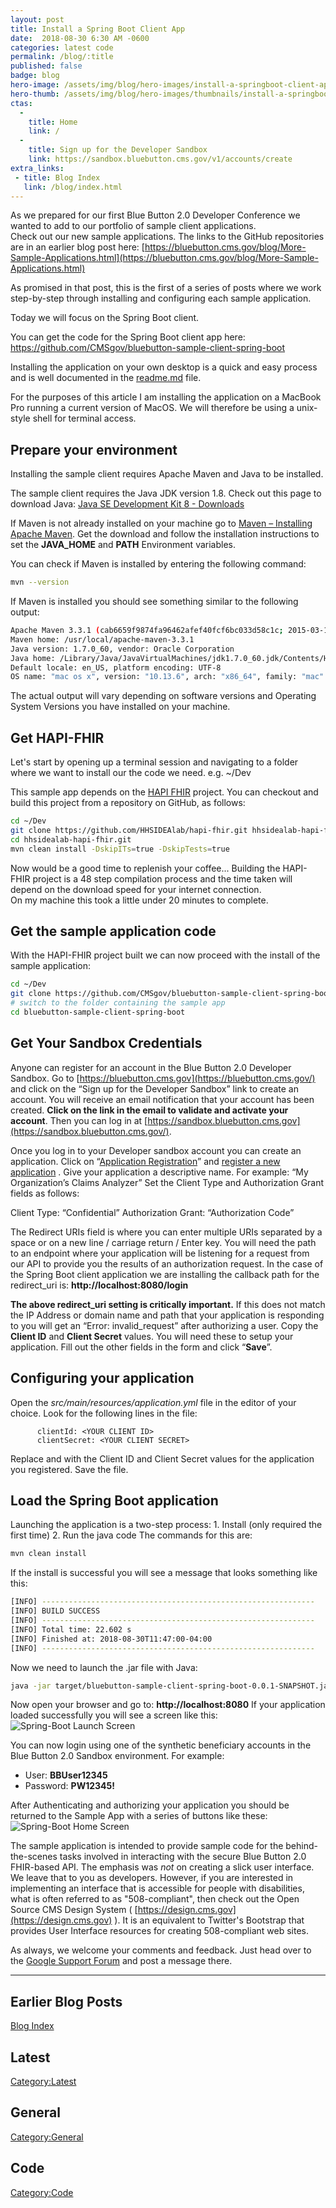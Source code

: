 ```yaml
---
layout: post
title: Install a Spring Boot Client App
date:  2018-08-30 6:30 AM -0600
categories: latest code
permalink: /blog/:title
published: false
badge: blog
hero-image: /assets/img/blog/hero-images/install-a-springboot-client-app.jpg
hero-thumb: /assets/img/blog/hero-images/thumbnails/install-a-springboot-client-app.jpg
ctas:
  -
    title: Home
    link: /
  -
    title: Sign up for the Developer Sandbox
    link: https://sandbox.bluebutton.cms.gov/v1/accounts/create
extra_links:
 - title: Blog Index
   link: /blog/index.html
---
```


As we prepared for our first Blue Button 2.0 Developer Conference we wanted to add to our
portfolio of sample client applications.  
Check out our new sample applications.
The links to the GitHub repositories are in an earlier blog post here:
[https://bluebutton.cms.gov/blog/More-Sample-Applications.html](https://bluebutton.cms.gov/blog/More-Sample-Applications.html)

As promised in that post, this is the first of a series of posts where we work step-by-step
through installing and configuring each sample application.

Today we will focus on the Spring Boot client.

You can get the code for the Spring Boot client app here:
https://github.com/CMSgov/bluebutton-sample-client-spring-boot

Installing the application on your own desktop is a quick and easy process and is well
documented in the [readme.md](https://github.com/CMSgov/bluebutton-sample-client-spring-boot/blob/master/readme.md) file.

For the purposes of this article I am installing the application on a MacBook Pro running
a current version of MacOS. We will therefore be using a unix-style shell for terminal access.

## Prepare your environment
Installing the sample client requires Apache Maven and Java to be installed.

The sample client requires the Java JDK version 1.8. Check out this page to download Java:
[Java SE Development Kit 8 - Downloads](http://www.oracle.com/technetwork/java/javase/downloads/jdk8-downloads-2133151.html)

If Maven is not already installed on your machine go to
[Maven – Installing Apache Maven](https://maven.apache.org/install.html).
Get the download and follow the installation instructions to set the
**JAVA_HOME** and **PATH** Environment variables.

You can check if Maven is installed by entering the following command:

``` bash
mvn --version
```
If Maven is installed you should see something similar to the following output:
``` bash
Apache Maven 3.3.1 (cab6659f9874fa96462afef40fcf6bc033d58c1c; 2015-03-13T16:10:27-04:00)
Maven home: /usr/local/apache-maven-3.3.1
Java version: 1.7.0_60, vendor: Oracle Corporation
Java home: /Library/Java/JavaVirtualMachines/jdk1.7.0_60.jdk/Contents/Home/jre
Default locale: en_US, platform encoding: UTF-8
OS name: "mac os x", version: "10.13.6", arch: "x86_64", family: "mac"
```
The actual output will vary depending on software versions and Operating System Versions
you have installed on your machine.

## Get HAPI-FHIR
Let's start by opening up a terminal session and navigating to a folder where we want
to install our the code we need. e.g. ~/Dev

This sample app depends on the  [HAPI FHIR](https://github.com/jamesagnew/hapi-fhir) project.
You can checkout and build this project from a repository on GitHub, as follows:

``` bash
cd ~/Dev
git clone https://github.com/HHSIDEAlab/hapi-fhir.git hhsidealab-hapi-fhir.git
cd hhsidealab-hapi-fhir.git
mvn clean install -DskipITs=true -DskipTests=true
```

Now would be a good time to replenish your coffee...
Building the HAPI-FHIR project is a 48 step compilation process and the time taken will
depend on the download speed for your internet connection.  
On my machine this took a little under 20 minutes to complete.

## Get the sample application code
With the HAPI-FHIR project built we can now proceed with the install of the sample
application:

``` bash
cd ~/Dev
git clone https://github.com/CMSgov/bluebutton-sample-client-spring-boot.git
# switch to the folder containing the sample app
cd bluebutton-sample-client-spring-boot
```

## Get Your Sandbox Credentials
Anyone can register for an account in the Blue Button 2.0 Developer Sandbox.
Go to  [https://bluebutton.cms.gov](https://bluebutton.cms.gov/)  and click on the
“Sign up for the Developer Sandbox” link to create an account.
You will receive an email notification that your account has been created.
**Click on the link in the email to validate and activate your account**.
Then you can log in at  [https://sandbox.bluebutton.cms.gov](https://sandbox.bluebutton.cms.gov/).

Once you log in to your Developer sandbox account you can create an application.
Click on “[Application Registration](https://sandbox.bluebutton.cms.gov/v1/o/applications/)”
and  [register a new application](https://sandbox.bluebutton.cms.gov/v1/o/applications/register/) .
Give your application a descriptive name. For example: “My Organization’s Claims Analyzer”
Set the Client Type and Authorization Grant fields as follows:

Client Type: “Confidential”
Authorization Grant: “Authorization Code”

The Redirect URIs field is where you can enter multiple URIs separated by a space or
on a new line / carriage return / Enter key.
You will need the path to an endpoint where your application will be listening
for a request from our API to provide you the results of an authorization request.
In the case of the Spring Boot client application we are installing the callback
path for the redirect_uri is: **http://localhost:8080/login**

**The above redirect_uri setting is critically important.** If this does not match
the IP Address or domain name and path that your application is responding to you
will get an “Error: invalid_request” after authorizing a user.
Copy the **Client ID** and **Client Secret** values.
You will need these to setup your application. Fill out the other fields in the
form and click “**Save**”.

## Configuring your application
Open the *src/main/resources/application.yml* file in the editor of your choice.
Look for the following lines in the file:
```
      clientId: <YOUR CLIENT ID>
      clientSecret: <YOUR CLIENT SECRET>
```

Replace <YOUR CLIENT ID> and <YOUR CLIENT SECRET> with the Client ID and Client Secret
values for the application you registered.
Save the file.

## Load the Spring Boot application
Launching the application is a two-step process:
	1. Install (only required the first time)
	2. Run the java code
The commands for this are:

``` bash
mvn clean install
```

If the install is successful you will see a message that looks something like this:
``` bash
[INFO] -------------------------------------------------------------
[INFO] BUILD SUCCESS
[INFO] -------------------------------------------------------------
[INFO] Total time: 22.602 s
[INFO] Finished at: 2018-08-30T11:47:00-04:00
[INFO] -------------------------------------------------------------
```

Now we need to launch the .jar file with Java:
``` bash
java -jar target/bluebutton-sample-client-spring-boot-0.0.1-SNAPSHOT.jar
```

Now open your browser and go to:
**http://localhost:8080**
If your application loaded successfully you will see a screen like this:
![Spring-Boot Launch Screen](/assets/img/blog/spring-boot-home-launch.png)

You can now login using one of the synthetic beneficiary accounts in the Blue Button 2.0
Sandbox environment. For example:

* User: **BBUser12345**
* Password: **PW12345!**

After Authenticating and authorizing your application you should be returned to
the Sample App with a series of buttons like these:
![Spring-Boot Home Screen](/assets/img/blog/spring-boot-home.png)

The sample application is intended to provide sample code for the behind-the-scenes tasks
involved in interacting with the secure Blue Button 2.0 FHIR-based API.
The emphasis was *not* on creating a slick user interface.
We leave that to you as developers. However, if you are interested in
implementing an interface that is accessible for people with disabilities,
what is often referred to as "508-compliant", then check out the
Open Source CMS Design System ( [https://design.cms.gov](https://design.cms.gov) ).
It is an equivalent to Twitter's Bootstrap that provides User Interface resources
for creating 508-compliant web sites.

As always, we welcome your comments and feedback. Just head over to the
[Google Support Forum](https://groups.google.com/forum/#!forum/developer-group-for-cms-blue-button-api)
and post a message there.


---
## Earlier Blog Posts

[Blog Index](/blog/)

## Latest
[Category:Latest](/blog/category/latest.html)

## General
[Category:General](/blog/category/general.html)

## Code
[Category:Code](/blog/category/code.html)
